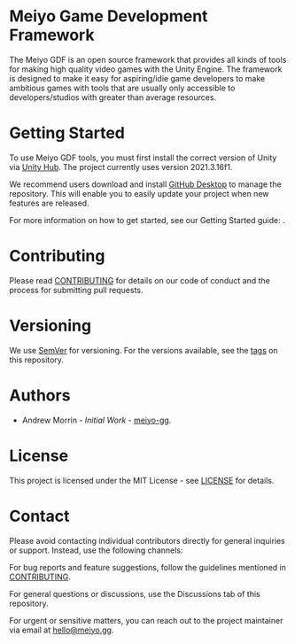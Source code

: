 # Meiyo Game Development Framework
The Meiyo GDF is an open source framework that provides all kinds of tools for making high quality video games with the Unity Engine. The framework is designed to make it easy for aspiring/idie game developers to make ambitious games with tools that are usually only accessible to developers/studios with greater than average resources.

# Getting Started
To use Meiyo GDF tools, you must first install the correct version of Unity via [Unity Hub](https://unity.com/download). The project currently uses version 2021.3.16f1.

We recommend users download and install [GitHub Desktop](https://desktop.github.com/) to manage the repository. This will enable you to easily update your project when new features are released.

For more information on how to get started, see our Getting Started guide: <coming soon>.

# Contributing
Please read [CONTRIBUTING](https://github.com/meiyo-gg/gdf/blob/main/CONTRIBUTING) for details on our code of conduct and the process for submitting pull requests.
  
# Versioning
We use [SemVer](https://semver.org/) for versioning. For the versions available, see the [tags](https://github.com/meiyo-gg/gdf/tags) on this repository.
  
# Authors
* Andrew Morrin - _Initial Work_ - [meiyo-gg](https://github.com/meiyo-gg).
  
# License
This project is licensed under the MIT License - see [LICENSE](https://github.com/meiyo-gg/gdf/blob/main/LICENSE) for details.
 
# Contact
Please avoid contacting individual contributors directly for general inquiries or support. Instead, use the following channels:

For bug reports and feature suggestions, follow the guidelines mentioned in [CONTRIBUTING](https://github.com/meiyo-gg/gdf/blob/main/CONTRIBUTING).

For general questions or discussions, use the Discussions tab of this repository.

For urgent or sensitive matters, you can reach out to the project maintainer via email at hello@meiyo.gg.
